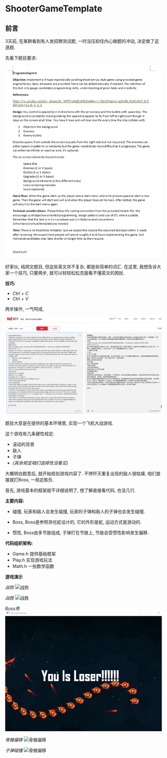 # ShooterGameTemplate

## 前言

3天前, 在某群看到有人发招聘测试题, 一时没压抑住内心做题的冲动, 决定做了这道题.

先看下题目要求: 

![题目.png](ReadMe/题目.png)

好家伙, 纯阴文题目, 但这些英文并不复杂, 都是些简单的词汇. 在这里, 我想告诉大家一个技巧, 只要两步, 就可以轻轻松松克服看不懂英文的困扰.

**技巧:**
* *Ctrl + C*
* *Ctrl + V*

两步操作, 一气呵成, 

![](ReadMe/题目_翻译.png)

题目大意是在提供的基本环境里, 实现一个飞机大战游戏.

这个游戏有几条硬性规定:
* 滚动的背景
* 敌人
* 子弹
* *(其余规定咱们选择性没看见)*

大概明白题意后, 就开始规划游戏内容了. 不停歼灭重复出现的敌人很枯燥, 咱们直接就打Boss, 一局定胜负.

首先, 游戏基本的框架就不详细说明了, 想了解直接看代码, 也没几行.

**主要内容:**

* 碰撞, 玩家和敌人会发生碰撞, 玩家的子弹和敌人的子弹也会发生碰撞.

* Boss, Boss是参照贪吃蛇设计的, 它的外形是蛇, 运动方式是游动的.

* 惯性, Boss由多节肢组成, 子弹打在节肢上, 节肢会受惯性影响发生偏移.


**代码组织架构:**

* Game.h 提供基础框架
* Play.h 实现游戏玩法
* Math.h 一些数学函数

**游戏演示**

*战败*
![战败](ReadMe/Loser.gif)

*战胜*
![战胜](ReadMe/Not_Loser.gif)

*Boss秀*
![Boss](ReadMe/Boss.gif)

*骨骼偏移*
![骨骼偏移](ReadMe/Bone_Offset.gif)

*子弹碰撞*
![骨骼偏移](ReadMe/Bullet_Hit_Bullet.gif)
